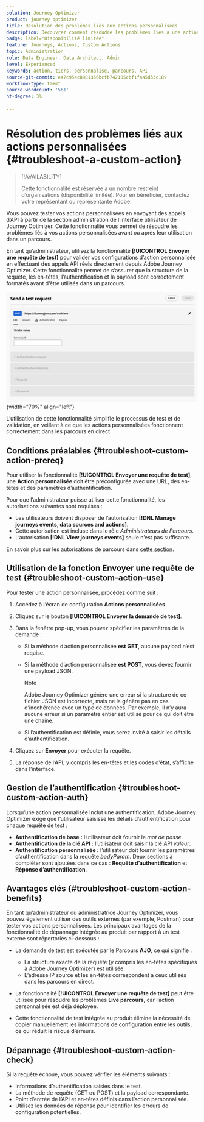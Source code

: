 ```yaml
---
solution: Journey Optimizer
product: journey optimizer
title: Résolution des problèmes liés aux actions personnalisées
description: Découvrez comment résoudre les problèmes liés à une action personnalisée
badge: label="Disponibilité limitée"
feature: Journeys, Actions, Custom Actions
topic: Administration
role: Data Engineer, Data Architect, Admin
level: Experienced
keywords: action, tiers, personnalisé, parcours, API
source-git-commit: e47c95ac8981356bcfb742105cbf1faa5d53c189
workflow-type: tm+mt
source-wordcount: '561'
ht-degree: 3%

---
```



# Résolution des problèmes liés aux actions personnalisées {#troubleshoot-a-custom-action}

>[!AVAILABILITY]
>
>Cette fonctionnalité est réservée à un nombre restreint d’organisations (disponibilité limitée). Pour en bénéficier, contactez votre représentant ou représentante Adobe.
>

Vous pouvez tester vos actions personnalisées en envoyant des appels d’API à partir de la section administration de l’interface utilisateur de Journey Optimizer. Cette fonctionnalité vous permet de résoudre les problèmes liés à vos actions personnalisées avant ou après leur utilisation dans un parcours.

En tant qu’administrateur, utilisez la fonctionnalité **[!UICONTROL Envoyer une requête de test]** pour valider vos configurations d’action personnalisée en effectuant des appels API réels directement depuis Adobe Journey Optimizer. Cette fonctionnalité permet de s’assurer que la structure de la requête, les en-têtes, l’authentification et la payload sont correctement formatés avant d’être utilisés dans un parcours.

![](assets/send-test-request.png){width="70%" align="left"}

L’utilisation de cette fonctionnalité simplifie le processus de test et de validation, en veillant à ce que les actions personnalisées fonctionnent correctement dans les parcours en direct.

## Conditions préalables {#troubleshoot-custom-action-prereq}

Pour utiliser la fonctionnalité **[!UICONTROL Envoyer une requête de test]**, une **Action personnalisée** doit être préconfigurée avec une URL, des en-têtes et des paramètres d’authentification.

Pour que l’administrateur puisse utiliser cette fonctionnalité, les autorisations suivantes sont requises :

* Les utilisateurs doivent disposer de l’autorisation **[!DNL Manage journeys events, data sources and actions]**.
* Cette autorisation est incluse dans le rôle *Administrateurs de Parcours*.
* L’autorisation **[!DNL View journeys events]** seule n’est pas suffisante.

En savoir plus sur les autorisations de parcours dans [cette section](../administration/high-low-permissions.md#journey-capability).

## Utilisation de la fonction Envoyer une requête de test {#troubleshoot-custom-action-use}

Pour tester une action personnalisée, procédez comme suit :

1. Accédez à l’écran de configuration **Actions personnalisées**.
1. Cliquez sur le bouton **[!UICONTROL Envoyer la demande de test]**.
1. Dans la fenêtre pop-up, vous pouvez spécifier les paramètres de la demande :

   * Si la méthode d’action personnalisée **est GET**, aucune payload n’est requise.
   * Si la méthode d’action personnalisée **est POST**, vous devez fournir une payload JSON.

     >[!NOTE]
     >
     >Adobe Journey Optimizer génère une erreur si la structure de ce fichier JSON est incorrecte, mais ne la génère pas en cas d’incohérence avec un type de données. Par exemple, il n’y aura aucune erreur si un paramètre entier est utilisé pour ce qui doit être une chaîne.

   * Si l’authentification est définie, vous serez invité à saisir les détails d’authentification.

1. Cliquez sur **Envoyer** pour exécuter la requête.
1. La réponse de l’API, y compris les en-têtes et les codes d’état, s’affiche dans l’interface.

## Gestion de l’authentification {#troubleshoot-custom-action-auth}

Lorsqu’une action personnalisée inclut une authentification, Adobe Journey Optimizer exige que l’utilisateur saisisse les détails d’authentification pour chaque requête de test :

* **Authentification de base :** l’utilisateur doit fournir le *mot de passe*.
* **Authentification de la clé API :** l’utilisateur doit saisir la clé API *valeur*.
* **Authentification personnalisée :** l’utilisateur doit fournir les paramètres d’authentification dans la requête *bodyParam*. Deux sections à compléter sont ajoutées dans ce cas : **Requête d’authentification** et **Réponse d’authentification**.

## Avantages clés {#troubleshoot-custom-action-benefits}

En tant qu’administrateur ou administratrice Journey Optimizer, vous pouvez également utiliser des outils externes (par exemple, Postman) pour tester vos actions personnalisées. Les principaux avantages de la fonctionnalité de dépannage intégrée au produit par rapport à un test externe sont répertoriés ci-dessous :

* La demande de test est exécutée par le Parcours **AJO**, ce qui signifie :

   * La structure exacte de la requête (y compris les en-têtes spécifiques à Adobe Journey Optimizer) est utilisée.
   * L’adresse IP source et les en-têtes correspondent à ceux utilisés dans les parcours en direct.

* La fonctionnalité **[!UICONTROL Envoyer une requête de test]** peut être utilisée pour résoudre les problèmes **Live parcours**, car l’action personnalisée est déjà déployée.

* Cette fonctionnalité de test intégrée au produit élimine la nécessité de copier manuellement les informations de configuration entre les outils, ce qui réduit le risque d’erreurs.

## Dépannage {#troubleshoot-custom-action-check}

Si la requête échoue, vous pouvez vérifier les éléments suivants :

* Informations d’authentification saisies dans le test.
* La méthode de requête (GET ou POST) et la payload correspondante.
* Point d’entrée de l’API et en-têtes définis dans l’action personnalisée.
* Utilisez les données de réponse pour identifier les erreurs de configuration potentielles.

